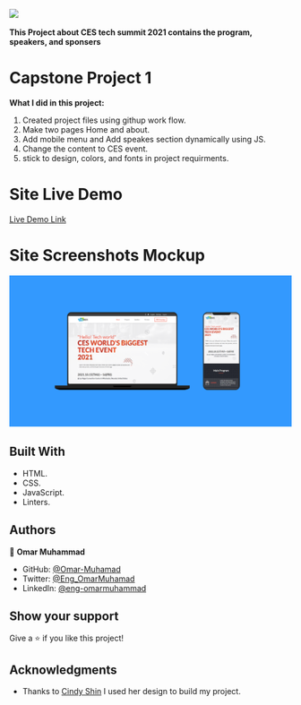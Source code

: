 ![](https://img.shields.io/badge/Microverse-blueviolet)

**This Project about CES tech summit 2021 contains the program, speakers, and sponsers**

# Capstone Project 1

  **What I did in this project:**

  1. Created project files using githup work flow.
  2. Make two pages Home and about.
  3. Add mobile menu and Add speakes section dynamically using JS.
  4. Change the content to CES event.
  5. stick to design, colors, and fonts in project requirments. 
  


# Site Live Demo
  [Live Demo Link](https://omar-muhamad.github.io/Capstone-Project-1/)


# Site Screenshots Mockup

  ![screenshot](./images/WebSite-Mockup.png) 
  

## Built With

- HTML.
- CSS.
- JavaScript.
- Linters.


## Authors

👤 **Omar Muhammad**

- GitHub: [@Omar-Muhamad](https://github.com/Omar-Muhamad)
- Twitter: [@Eng_OmarMuhamad](https://twitter.com/Eng_OmarMuhamad)
- LinkedIn: [@eng-omarmuhammad](https://www.linkedin.com/in/eng-omarmuhammad/)

## Show your support

Give a ⭐️ if you like this project!

## Acknowledgments

- Thanks to [Cindy Shin](https://www.behance.net/adagio07) I used her design to build my project.

